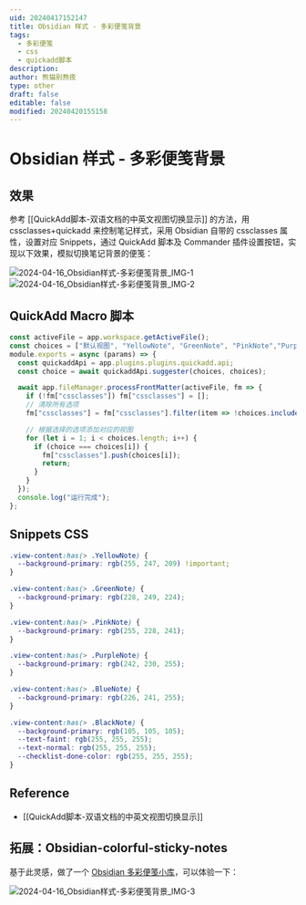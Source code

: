 ```yaml
---
uid: 20240417152147
title: Obsidian 样式 - 多彩便笺背景
tags:
  - 多彩便笺
  - css
  - quickadd脚本
description: 
author: 熊猫别熬夜
type: other
draft: false
editable: false
modified: 20240420155158
---
```


# Obsidian 样式 - 多彩便笺背景

## 效果

参考 [[QuickAdd脚本-双语文档的中英文视图切换显示]] 的方法，用 cssclasses+quickadd 来控制笔记样式，采用 Obsidian 自带的 cssclasses 属性，设置对应 Snippets，通过 QuickAdd 脚本及 Commander 插件设置按钮，实现以下效果，模拟切换笔记背景的便笺：

![2024-04-16_Obsidian样式-多彩便笺背景_IMG-1](https://cdn.pkmer.cn/images/202404171534290.gif!pkmer)![2024-04-16_Obsidian样式-多彩便笺背景_IMG-2](https://cdn.pkmer.cn/images/202404171534291.jpg!pkmer)

## QuickAdd Macro 脚本

```js
const activeFile = app.workspace.getActiveFile();
const choices = ["默认视图", "YellowNote", "GreenNote", "PinkNote","PurpleNote","BlueNote","BlackNote"];
module.exports = async (params) => {
  const quickaddApi = app.plugins.plugins.quickadd.api;
  const choice = await quickaddApi.suggester(choices, choices);

  await app.fileManager.processFrontMatter(activeFile, fm => {
    if (!fm["cssclasses"]) fm["cssclasses"] = [];
    // 清除所有选项
    fm["cssclasses"] = fm["cssclasses"].filter(item => !choices.includes(item));

    // 根据选择的选项添加对应的视图
    for (let i = 1; i < choices.length; i++) {
      if (choice === choices[i]) {
        fm["cssclasses"].push(choices[i]);
        return;
      }
    }
  });
  console.log("运行完成");
};
```

## Snippets CSS

```css
.view-content:has(> .YellowNote) {
  --background-primary: rgb(255, 247, 209) !important;
}

.view-content:has(> .GreenNote) {
  --background-primary: rgb(228, 249, 224);
}

.view-content:has(> .PinkNote) {
  --background-primary: rgb(255, 228, 241);
}

.view-content:has(> .PurpleNote) {
  --background-primary: rgb(242, 230, 255);
}

.view-content:has(> .BlueNote) {
  --background-primary: rgb(226, 241, 255);
}

.view-content:has(> .BlackNote) {
  --background-primary: rgb(105, 105, 105);
  --text-faint: rgb(255, 255, 255);
  --text-normal: rgb(255, 255, 255);
  --checklist-done-color: rgb(255, 255, 255);
}
```

## Reference

- [[QuickAdd脚本-双语文档的中英文视图切换显示]]

## 拓展：Obsidian-colorful-sticky-notes

基于此灵感，做了一个 [Obsidian 多彩便笺小库](https://github.com/PandaNocturne/Obsidian-colorful-sticky-notes)，可以体验一下：

![2024-04-16_Obsidian样式-多彩便笺背景_IMG-3](https://cdn.pkmer.cn/images/202404201550475.gif!pkmer)